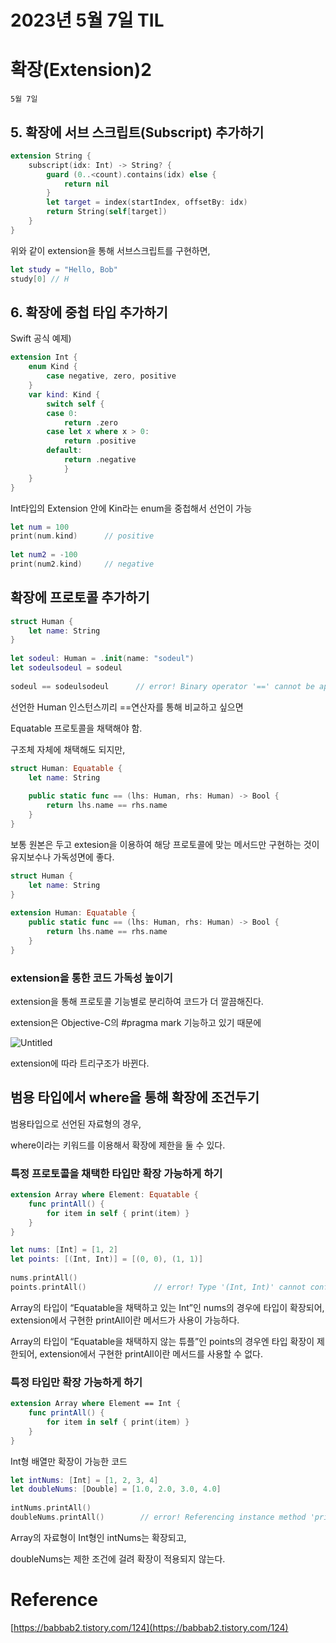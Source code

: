 # 2023년 5월 7일 TIL

# 확장(Extension)2

`5월 7일`

## 5. 확장에 서브 스크립트(Subscript) 추가하기

```swift
extension String {
    subscript(idx: Int) -> String? {
        guard (0..<count).contains(idx) else {
            return nil
        }
        let target = index(startIndex, offsetBy: idx)
        return String(self[target])
    }
}
```

위와 같이 extension을 통해 서브스크립트를 구현하면,

```swift
let study = "Hello, Bob"
study[0] // H
```

## 6. 확장에 중첩 타입 추가하기

Swift 공식 예제)

```swift
extension Int {
    enum Kind {
        case negative, zero, positive
    }
    var kind: Kind {
        switch self {
        case 0:
            return .zero
        case let x where x > 0:
            return .positive
        default:
            return .negative
            }
    }
}
```

Int타입의 Extension 안에 Kin라는 enum을 중첩해서 선언이 가능

```swift
let num = 100
print(num.kind)      // positive
 
let num2 = -100
print(num2.kind)     // negative
```

## 확장에 프로토콜 추가하기

```swift
struct Human {
    let name: String
}
 
let sodeul: Human = .init(name: "sodeul")
let sodeulsodeul = sodeul
 
sodeul == sodeulsodeul      // error! Binary operator '==' cannot be applied to two 'Human' operands
```

선언한 Human 인스턴스끼리 ==연산자를 통해 비교하고 싶으면

Equatable 프로토콜을 채택해야 함.

구조체 자체에 채택해도 되지만,

```swift
struct Human: Equatable {
    let name: String
 
    public static func == (lhs: Human, rhs: Human) -> Bool {
        return lhs.name == rhs.name
    }
}
```

보통 원본은 두고 extesion을 이용하여 해당 프로토콜에 맞는 메서드만 구현하는 것이 유지보수나 가독성면에 좋다.

```swift
struct Human {
    let name: String
}
 
extension Human: Equatable {
    public static func == (lhs: Human, rhs: Human) -> Bool {
        return lhs.name == rhs.name
    }
}
```

### extension을 통한 코드 가독성 높이기

extension을 통해 프로토콜 기능별로 분리하여 코드가 더 깔끔해진다.

extension은 Objective-C의 #pragma mark 기능하고 있기 때문에

![Untitled](https://s3-us-west-2.amazonaws.com/secure.notion-static.com/271a7ee8-754a-4c36-b299-00b4c9f5cebb/Untitled.png)

extension에 따라 트리구조가 바뀐다.

## 범용 타입에서 where을 통해 확장에 조건두기

범용타입으로 선언된 자료형의 경우,

where이라는 키워드를 이용해서 확장에 제한을 둘 수 있다.

### 특정 프로토콜을 채택한 타입만 확장 가능하게 하기

```swift
extension Array where Element: Equatable {
    func printAll() {
        for item in self { print(item) }
    }
}

let nums: [Int] = [1, 2]
let points: [(Int, Int)] = [(0, 0), (1, 1)]
 
nums.printAll()
points.printAll()               // error! Type '(Int, Int)' cannot conform to 'Equatable'
```

Array의 타입이 “Equatable을 채택하고 있는 Int”인 nums의 경우에 타입이 확장되어, extension에서 구현한 printAll이란 메서드가 사용이 가능하다.

Array의 타입이 “Equatable을 채택하지 않는 튜플”인 points의 경우엔 타입 확장이 제한되어, extension에서 구현한 printAll이란 메서드를 사용할 수 없다.

### 특정 타입만 확장 가능하게 하기

```swift
extension Array where Element == Int {
    func printAll() {
        for item in self { print(item) }
    }
}
```

Int형 배열만 확장이 가능한 코드

```swift
let intNums: [Int] = [1, 2, 3, 4]
let doubleNums: [Double] = [1.0, 2.0, 3.0, 4.0]
 
intNums.printAll()
doubleNums.printAll()        // error! Referencing instance method 'printAll()' on 'Array' requires the types 'Double' and 'Int' be equivalent
```

Array의 자료형이 Int형인 intNums는 확장되고,

doubleNums는 제한 조건에 걸려 확장이 적용되지 않는다.

# Reference

[https://babbab2.tistory.com/124](https://babbab2.tistory.com/124)
